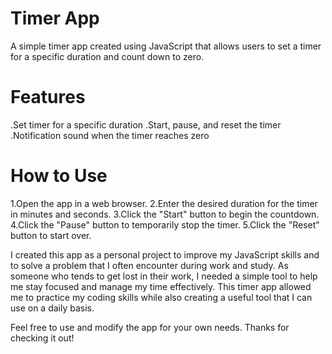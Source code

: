 # Timer App
A simple timer app created using JavaScript that allows users to set a timer for a specific duration and count down to zero.

# Features
.Set timer for a specific duration
.Start, pause, and reset the timer
.Notification sound when the timer reaches zero

# How to Use
1.Open the app in a web browser.
2.Enter the desired duration for the timer in minutes and seconds.
3.Click the "Start" button to begin the countdown.
4.Click the "Pause" button to temporarily stop the timer.
5.Click the "Reset" button to start over.

I created this app as a personal project to improve my JavaScript skills and to solve a problem that I often encounter during work and study. As someone who tends to get lost in their work, I needed a simple tool to help me stay focused and manage my time effectively. This timer app allowed me to practice my coding skills while also creating a useful tool that I can use on a daily basis.

Feel free to use and modify the app for your own needs. Thanks for checking it out!
